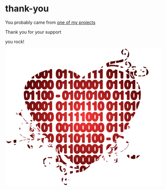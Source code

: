 # thank-you

You probably came from [one of my projects](https://github.com/Blackstareye)

Thank you for your support

you rock!

![heart](heart_r.png)
